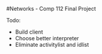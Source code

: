 #Networks - Comp 112 Final Project

Todo:

- Build client
- Choose better interpreter
- Eliminate activitylist and idlist



